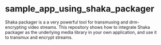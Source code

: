 # sample_app_using_shaka_packager
Shaka packager is a a very powerful tool for transmuxing and drm-encrypting video streams. This repository shows how to integrate Shaka packager as the underlying media library in your own application, and use it to transmux and encrypt streams.
